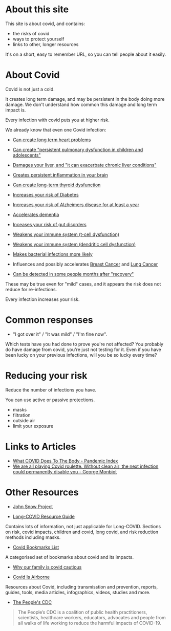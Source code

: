 # About this site
This site is about covid, and contains:
- the risks of covid
- ways to protect yourself
- links to other, longer resources

It's on a short, easy to remember URL, so you can tell people about it easily.

# About Covid
Covid is not just a cold. 

It creates long term damage, and may be persistent in the body doing more damage. We don't understand how common this damage and long term impact is.

Every infection with covid puts you at higher risk.

We already know that even one Covid infection:

- [Can create long term heart problems](https://www.nature.com/articles/s41591-022-02000-0)

- [Can create "persistent pulmonary dysfunction in children and adolescents"](https://pubs.rsna.org/doi/10.1148/radiol.221250)
 
- [Damages your liver, and "it can exacerbate chronic liver conditions"](https://www.ncbi.nlm.nih.gov/pmc/articles/PMC9131221/)
  
- [Creates persistent inflammation in your brain](https://www.cell.com/cell/fulltext/S0092-8674(22)00713-9)

- [Can create long-term thyroid dysfunction](https://www.tandfonline.com/doi/full/10.1080/13102818.2023.2170829)

- [Increases your risk of Diabetes](https://www.cdc.gov/mmwr/volumes/71/wr/mm7102e2.htm)

- [Increases your risk of Alzheimers disease for at least a year](https://content.iospress.com/articles/journal-of-alzheimers-disease/jad220717)

- [Accelerates dementia](https://www.eurekalert.org/news-releases/985010)

- [Inceases your risk of gut disorders](https://www.nature.com/articles/s41467-023-36223-7)

- [Weakens your immune system (t-cell dysfunction)](https://nn.neurology.org/content/10/4/e200097#sec-14)

- [Weakens your immune system (dendritic cell dysfunction)](https://www.nature.com/articles/s41423-021-00728-2#Sec2)

- [Makes bacterial infections more likely](https://www.ncbi.nlm.nih.gov/pmc/articles/PMC9134015/)

- Influences and possibly accelerates [Breast Cancer](https://pubmed.ncbi.nlm.nih.gov/35747796/) and [Lung Cancer](https://pubmed.ncbi.nlm.nih.gov/37033918/)

- [Can be detected in some people months after "recovery"](https://www.ncbi.nlm.nih.gov/pmc/articles/PMC9057012/)

These may be true even for "mild" cases, and it appears the risk does not reduce for re-infections. 

Every infection increases your risk.

# Common responses

- "I got over it" / "It was mild" / "I'm fine now".

Which tests have you had done to prove you're not affected? You probably do have damage from covid, you're just not testing for it. Even if you have been lucky on your previous infections, will you be so lucky every time? 

# Reducing your risk

Reduce the number of infections you have.

You can use active or passive protections.

- masks
- filtration
- outside air
- limit your exposure



# Links to Articles

- [What COVID Does To The Body - Pandemic Index](https://www.panaccindex.info/p/what-covid-does-to-the-body)
- [We are all playing Covid roulette. Without clean air, the next infection could permanently disable you - George Monbiot](https://www.theguardian.com/commentisfree/2023/jan/26/covid-roulette-clean-air-ventilation-long-covid)

# Other Resources

- [John Snow Project](https://johnsnowproject.org)

- [Long-COVID Resource Guide](https://docs.google.com/document/d/15LHdOt-f6e7O5LWWAeNnh-zZ2YRW_EzrbSQKJBPnkvY/edit)

Contains lots of information, not just applicable for Long-COVID. Sections on risk, covid impacts, children and covid, long covid, and risk reduction methods including masks. 

- [Covid Bookmarks List](https://raindrop.io/JW_Lists/covid-lists-30427555)

A categorised set of bookmarks about covid and its impacts. 

- [Why our family is covid cautious](https://sites.google.com/view/why-we-are-covid-cautious/home)

- [Covid Is Airborne](https://www.covidisairborne.org)

Resources about Covid, including transmisstion and prevention, reports, guides, tools, media articles, infographics, videos, studies and more.

- [The People's CDC](https://peoplescdc.org)
> The People’s CDC is a coalition of public health practitioners, scientists, healthcare workers, educators, advocates and people from all walks of life working to reduce the harmful impacts of COVID-19.

